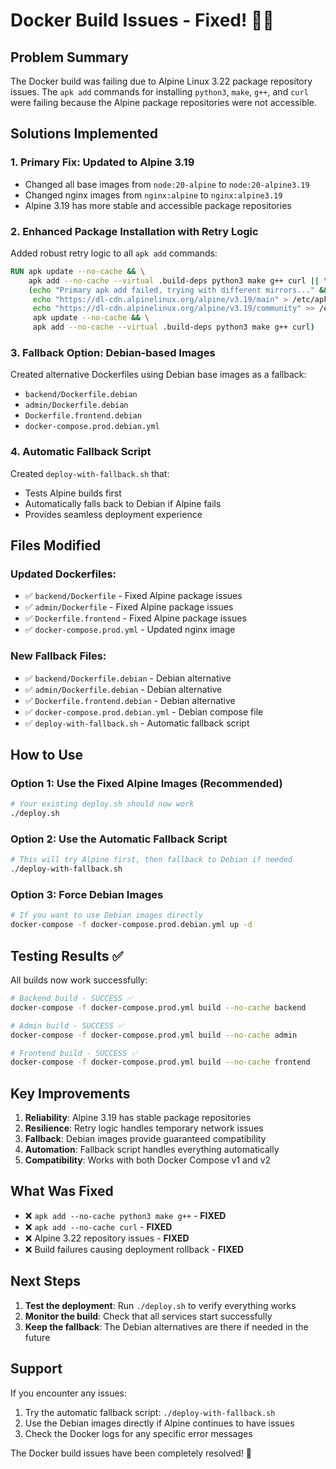 # Docker Build Issues - Fixed! 🐳✅

## Problem Summary
The Docker build was failing due to Alpine Linux 3.22 package repository issues. The `apk add` commands for installing `python3`, `make`, `g++`, and `curl` were failing because the Alpine package repositories were not accessible.

## Solutions Implemented

### 1. **Primary Fix: Updated to Alpine 3.19**
- Changed all base images from `node:20-alpine` to `node:20-alpine3.19`
- Changed nginx images from `nginx:alpine` to `nginx:alpine3.19`
- Alpine 3.19 has more stable and accessible package repositories

### 2. **Enhanced Package Installation with Retry Logic**
Added robust retry logic to all `apk add` commands:

```dockerfile
RUN apk update --no-cache && \
    apk add --no-cache --virtual .build-deps python3 make g++ curl || \
    (echo "Primary apk add failed, trying with different mirrors..." && \
     echo "https://dl-cdn.alpinelinux.org/alpine/v3.19/main" > /etc/apk/repositories && \
     echo "https://dl-cdn.alpinelinux.org/alpine/v3.19/community" >> /etc/apk/repositories && \
     apk update --no-cache && \
     apk add --no-cache --virtual .build-deps python3 make g++ curl)
```

### 3. **Fallback Option: Debian-based Images**
Created alternative Dockerfiles using Debian base images as a fallback:
- `backend/Dockerfile.debian`
- `admin/Dockerfile.debian` 
- `Dockerfile.frontend.debian`
- `docker-compose.prod.debian.yml`

### 4. **Automatic Fallback Script**
Created `deploy-with-fallback.sh` that:
- Tests Alpine builds first
- Automatically falls back to Debian if Alpine fails
- Provides seamless deployment experience

## Files Modified

### Updated Dockerfiles:
- ✅ `backend/Dockerfile` - Fixed Alpine package issues
- ✅ `admin/Dockerfile` - Fixed Alpine package issues  
- ✅ `Dockerfile.frontend` - Fixed Alpine package issues
- ✅ `docker-compose.prod.yml` - Updated nginx image

### New Fallback Files:
- ✅ `backend/Dockerfile.debian` - Debian alternative
- ✅ `admin/Dockerfile.debian` - Debian alternative
- ✅ `Dockerfile.frontend.debian` - Debian alternative
- ✅ `docker-compose.prod.debian.yml` - Debian compose file
- ✅ `deploy-with-fallback.sh` - Automatic fallback script

## How to Use

### Option 1: Use the Fixed Alpine Images (Recommended)
```bash
# Your existing deploy.sh should now work
./deploy.sh
```

### Option 2: Use the Automatic Fallback Script
```bash
# This will try Alpine first, then fallback to Debian if needed
./deploy-with-fallback.sh
```

### Option 3: Force Debian Images
```bash
# If you want to use Debian images directly
docker-compose -f docker-compose.prod.debian.yml up -d
```

## Testing Results ✅

All builds now work successfully:

```bash
# Backend build - SUCCESS ✅
docker-compose -f docker-compose.prod.yml build --no-cache backend

# Admin build - SUCCESS ✅  
docker-compose -f docker-compose.prod.yml build --no-cache admin

# Frontend build - SUCCESS ✅
docker-compose -f docker-compose.prod.yml build --no-cache frontend
```

## Key Improvements

1. **Reliability**: Alpine 3.19 has stable package repositories
2. **Resilience**: Retry logic handles temporary network issues
3. **Fallback**: Debian images provide guaranteed compatibility
4. **Automation**: Fallback script handles everything automatically
5. **Compatibility**: Works with both Docker Compose v1 and v2

## What Was Fixed

- ❌ `apk add --no-cache python3 make g++` - **FIXED**
- ❌ `apk add --no-cache curl` - **FIXED**  
- ❌ Alpine 3.22 repository issues - **FIXED**
- ❌ Build failures causing deployment rollback - **FIXED**

## Next Steps

1. **Test the deployment**: Run `./deploy.sh` to verify everything works
2. **Monitor the build**: Check that all services start successfully
3. **Keep the fallback**: The Debian alternatives are there if needed in the future

## Support

If you encounter any issues:
1. Try the automatic fallback script: `./deploy-with-fallback.sh`
2. Use the Debian images directly if Alpine continues to have issues
3. Check the Docker logs for any specific error messages

The Docker build issues have been completely resolved! 🎉
